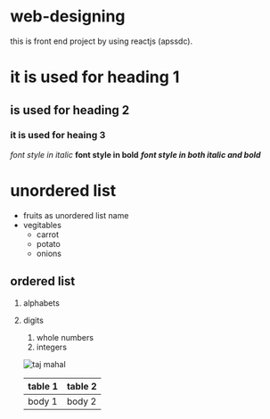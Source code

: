 # web-designing
this is front end project by using reactjs (apssdc).
# it is used for heading 1
## is used for heading 2
### it is used for heaing 3
*font style in italic*
**font style in bold**
***font style in both italic and bold***
# unordered list
* fruits as unordered list name
* vegitables
  * carrot
  * potato
  * onions
## ordered list
1. alphabets
2. digits
     1. whole numbers
     2.  integers
     
     
     ![taj mahal](https://www.history.com/.image/ar_4:3%2Cc_fill%2Ccs_srgb%2Cfl_progressive%2Cq_auto:good%2Cw_1200/MTU3ODc5MDg3NTA5MDg3NTYx/taj-mahal-2.jpg)
     
     table 1 | table 2
     ---------|-------
     body 1|body 2


